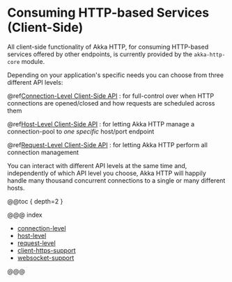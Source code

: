 <a id="http-client-side-java"></a>
# Consuming HTTP-based Services (Client-Side)

All client-side functionality of Akka HTTP, for consuming HTTP-based services offered by other endpoints, is currently
provided by the `akka-http-core` module.

Depending on your application's specific needs you can choose from three different API levels:

@ref[Connection-Level Client-Side API](connection-level.md#connection-level-api-java)
:   for full-control over when HTTP connections are opened/closed and how requests are scheduled across them

@ref[Host-Level Client-Side API](host-level.md#host-level-api-java)
:   for letting Akka HTTP manage a connection-pool to *one specific* host/port endpoint

@ref[Request-Level Client-Side API](request-level.md#request-level-api-java)
:   for letting Akka HTTP perform all connection management

You can interact with different API levels at the same time and, independently of which API level you choose,
Akka HTTP will happily handle many thousand concurrent connections to a single or many different hosts.

@@toc { depth=2 }

@@@ index

* [connection-level](connection-level.md)
* [host-level](host-level.md)
* [request-level](request-level.md)
* [client-https-support](client-https-support.md)
* [websocket-support](websocket-support.md)

@@@